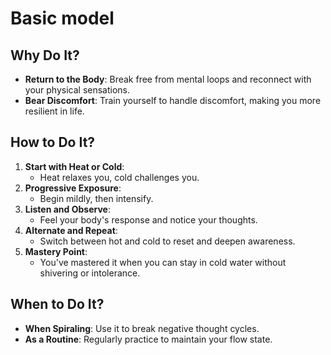 # Basic model

## **Why Do It?**

- **Return to the Body**: Break free from mental loops and reconnect with your physical sensations.
- **Bear Discomfort**: Train yourself to handle discomfort, making you more resilient in life.

## **How to Do It?**

1. **Start with Heat or Cold**:
    - Heat relaxes you, cold challenges you.
2. **Progressive Exposure**:
    - Begin mildly, then intensify.
3. **Listen and Observe**:
    - Feel your body's response and notice your thoughts.
4. **Alternate and Repeat**:
    - Switch between hot and cold to reset and deepen awareness.
5. **Mastery Point**:
    - You've mastered it when you can stay in cold water without shivering or intolerance.

## **When to Do It?**

- **When Spiraling**: Use it to break negative thought cycles.
- **As a Routine**: Regularly practice to maintain your flow state.